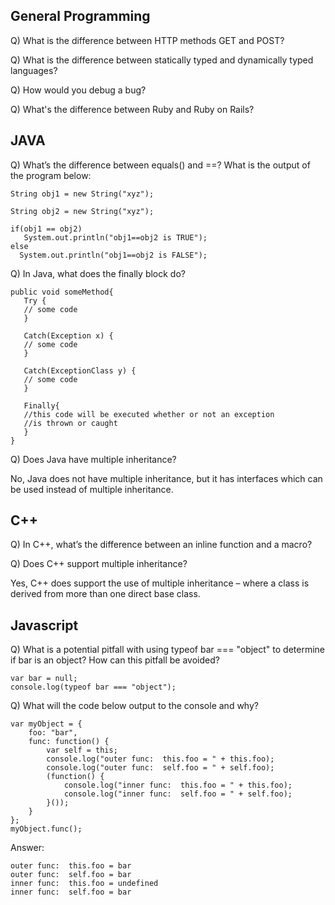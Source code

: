 General Programming
-------------------
Q) What is the difference between HTTP methods GET and POST?

Q) What is the difference between statically typed and dynamically typed languages?

Q) How would you debug a bug?

Q) What's the difference between Ruby and Ruby on Rails?

JAVA
-----
Q) What’s the difference between equals() and ==?
What is the output of the program below:
```
String obj1 = new String("xyz");

String obj2 = new String("xyz");

if(obj1 == obj2)
   System.out.println("obj1==obj2 is TRUE");
else
  System.out.println("obj1==obj2 is FALSE");
```

Q) In Java, what does the finally block do?
```
public void someMethod{
   Try {
   // some code
   }

   Catch(Exception x) {
   // some code
   }

   Catch(ExceptionClass y) {
   // some code
   }

   Finally{
   //this code will be executed whether or not an exception
   //is thrown or caught
   }
}
```

Q) Does Java have multiple inheritance?

No, Java does not have multiple inheritance, but it has interfaces which can be
used instead of multiple inheritance.

C++
---
Q) In C++, what’s the difference between an inline function and a macro?

Q) Does C++ support multiple inheritance?

Yes, C++ does support the use of multiple inheritance – where a class is derived
from more than one direct base class.


Javascript
----------

Q) What is a potential pitfall with using typeof bar === "object" to determine
if bar is an object? How can this pitfall be avoided?

```
var bar = null;
console.log(typeof bar === "object");
```

Q) What will the code below output to the console and why?
```
var myObject = {
    foo: "bar",
    func: function() {
        var self = this;
        console.log("outer func:  this.foo = " + this.foo);
        console.log("outer func:  self.foo = " + self.foo);
        (function() {
            console.log("inner func:  this.foo = " + this.foo);
            console.log("inner func:  self.foo = " + self.foo);
        }());
    }
};
myObject.func();
```
Answer:
```
outer func:  this.foo = bar
outer func:  self.foo = bar
inner func:  this.foo = undefined
inner func:  self.foo = bar
```
